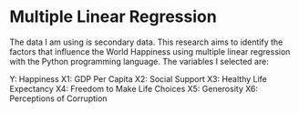 # Multiple Linear Regression
The data I am using is secondary data. This research aims to identify the factors that influence the World Happiness using multiple linear regression with the Python programming language. 
The variables I selected are:

Y: Happiness
X1: GDP Per Capita
X2: Social Support
X3: Healthy Life Expectancy
X4: Freedom to Make Life Choices
X5: Generosity
X6: Perceptions of Corruption
